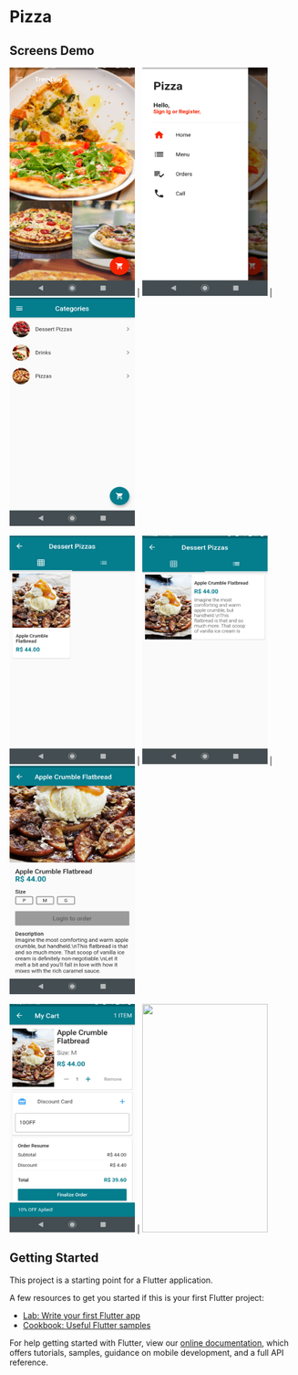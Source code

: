# Pizza



## Screens Demo

<img src="demo/demo1.png" width="220" height="400"/> | <img src="demo/demo2.png" width="220" height="400"/> | <img src="demo/demo4.png" width="220" height="400"/>

<img src="demo/demo5.png" width="220" height="400"/> | <img src="demo/demo6.png" width="220" height="400"/> | <img src="demo/demo7.png" width="220" height="400"/>

<img src="demo/demo8.png" width="220" height="400"/> | <img src="demo/demo9png" width="220" height="400"/> 


## Getting Started

This project is a starting point for a Flutter application.

A few resources to get you started if this is your first Flutter project:

- [Lab: Write your first Flutter app](https://flutter.dev/docs/get-started/codelab)
- [Cookbook: Useful Flutter samples](https://flutter.dev/docs/cookbook)

For help getting started with Flutter, view our
[online documentation](https://flutter.dev/docs), which offers tutorials,
samples, guidance on mobile development, and a full API reference.
